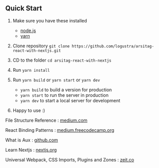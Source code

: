 ## Quick Start
1. Make sure you have these installed
    * [node.js](http://nodejs.org/)
    * [yarn](https://yarnpkg.com/en/)

2. Clone repository `git clone https://github.com/logustra/arsitag-react-with-nextjs.git`
3. CD to the folder `cd arsitag-react-with-nextjs` 
4. Run `yarn install`
5. Run `yarn build` or `yarn start` or `yarn dev`
    * `yarn build` to build a version for production
    * `yarn start` to run the server in production
    * `yarn dev` to start a local server for development
7. Happy to use :) 

File Structure Reference : [medium.com](https://medium.com/@alexmngn/how-to-better-organize-your-react-applications-2fd3ea1920f1)

React Binding Patterns : [medium.freecodecamp.org](https://medium.freecodecamp.org/react-binding-patterns-5-approaches-for-handling-this-92c651b5af56)

What is Aux : [github.com](https://github.com/gajus/react-aux)

Learn Nextjs : [nextjs.org](https://nextjs.org/learn/)

Universal Webpack, CSS Imports, Plugins and Zones : [zeit.co](https://zeit.co/blog/next5)
